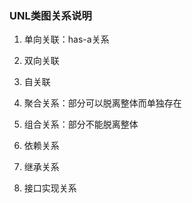 ### UNL类图关系说明

1. 单向关联：has-a关系  
[](./images/uml_1.jpg)

2. 双向关联 
[](./images/uml_2.jpg)

3. 自关联  
[](./images/uml_3.jpg)

4. 聚合关系：部分可以脱离整体而单独存在
[](./images/uml_4.jpg)

5. 组合关系：部分不能脱离整体    
[](./images/uml_5.jpg) 

6. 依赖关系
[](./images/uml_6.jpg) 

7. 继承关系  
[](./images/uml_7.jpg)  

8. 接口实现关系
[](./images/uml_8/jpg)
